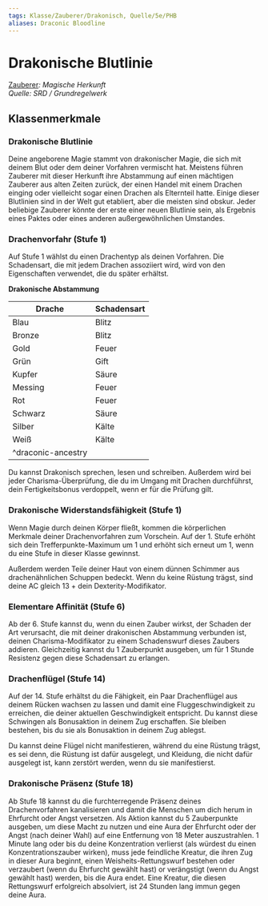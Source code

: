 ```yaml
---
tags: Klasse/Zauberer/Drakonisch, Quelle/5e/PHB
aliases: Draconic Bloodline
---
```

Drakonische Blutlinie
=====================

[Zauberer](04.%20Kompendium/Charakteroptionen/02.%20Klassen/Zauberer/Zauberer.md)_: Magische Herkunft_  
_Quelle: SRD / Grundregelwerk_

Klassenmerkmale
---------------

### Drakonische Blutlinie

Deine angeborene Magie stammt von drakonischer Magie, die sich mit deinem Blut oder dem deiner Vorfahren vermischt hat. Meistens führen Zauberer mit dieser Herkunft ihre Abstammung auf einen mächtigen Zauberer aus alten Zeiten zurück, der einen Handel mit einem Drachen einging oder vielleicht sogar einen Drachen als Elternteil hatte. Einige dieser Blutlinien sind in der Welt gut etabliert, aber die meisten sind obskur. Jeder beliebige Zauberer könnte der erste einer neuen Blutlinie sein, als Ergebnis eines Paktes oder eines anderen außergewöhnlichen Umstandes.

### Drachenvorfahr (Stufe 1)

Auf Stufe 1 wählst du einen Drachentyp als deinen Vorfahren. Die Schadensart, die mit jedem Drachen assoziiert wird, wird von den Eigenschaften verwendet, die du später erhältst.

**Drakonische Abstammung**

| Drache | Schadensart |
| --- | --- |
| Blau | Blitz |
| Bronze | Blitz |
| Gold | Feuer |
| Grün | Gift |
| Kupfer | Säure |
| Messing | Feuer |
| Rot | Feuer |
| Schwarz | Säure |
| Silber | Kälte |
| Weiß | Kälte |
| ^draconic-ancestry |  |

Du kannst Drakonisch sprechen, lesen und schreiben. Außerdem wird bei jeder Charisma-Überprüfung, die du im Umgang mit Drachen durchführst, dein Fertigkeitsbonus verdoppelt, wenn er für die Prüfung gilt.

### Drakonische Widerstandsfähigkeit (Stufe 1)

Wenn Magie durch deinen Körper fließt, kommen die körperlichen Merkmale deiner Drachenvorfahren zum Vorschein. Auf der 1. Stufe erhöht sich dein Trefferpunkte-Maximum um 1 und erhöht sich erneut um 1, wenn du eine Stufe in dieser Klasse gewinnst.

Außerdem werden Teile deiner Haut von einem dünnen Schimmer aus drachenähnlichen Schuppen bedeckt. Wenn du keine Rüstung trägst, sind deine AC gleich 13 + dein Dexterity-Modifikator.

### Elementare Affinität (Stufe 6)

Ab der 6. Stufe kannst du, wenn du einen Zauber wirkst, der Schaden der Art verursacht, die mit deiner drakonischen Abstammung verbunden ist, deinen Charisma-Modifikator zu einem Schadenswurf dieses Zaubers addieren. Gleichzeitig kannst du 1 Zauberpunkt ausgeben, um für 1 Stunde Resistenz gegen diese Schadensart zu erlangen.

### Drachenflügel (Stufe 14)

Auf der 14. Stufe erhältst du die Fähigkeit, ein Paar Drachenflügel aus deinem Rücken wachsen zu lassen und damit eine Fluggeschwindigkeit zu erreichen, die deiner aktuellen Geschwindigkeit entspricht. Du kannst diese Schwingen als Bonusaktion in deinem Zug erschaffen. Sie bleiben bestehen, bis du sie als Bonusaktion in deinem Zug ablegst.

Du kannst deine Flügel nicht manifestieren, während du eine Rüstung trägst, es sei denn, die Rüstung ist dafür ausgelegt, und Kleidung, die nicht dafür ausgelegt ist, kann zerstört werden, wenn du sie manifestierst.

### Drakonische Präsenz (Stufe 18)

Ab Stufe 18 kannst du die furchterregende Präsenz deines Drachenvorfahren kanalisieren und damit die Menschen um dich herum in Ehrfurcht oder Angst versetzen. Als Aktion kannst du 5 Zauberpunkte ausgeben, um diese Macht zu nutzen und eine Aura der Ehrfurcht oder der Angst (nach deiner Wahl) auf eine Entfernung von 18 Meter auszustrahlen. 1 Minute lang oder bis du deine Konzentration verlierst (als würdest du einen Konzentrationszauber wirken), muss jede feindliche Kreatur, die ihren Zug in dieser Aura beginnt, einen Weisheits-Rettungswurf bestehen oder verzaubert (wenn du Ehrfurcht gewählt hast) or verängstigt (wenn du Angst gewählt hast) werden, bis die Aura endet. Eine Kreatur, die diesen Rettungswurf erfolgreich absolviert, ist 24 Stunden lang immun gegen deine Aura.